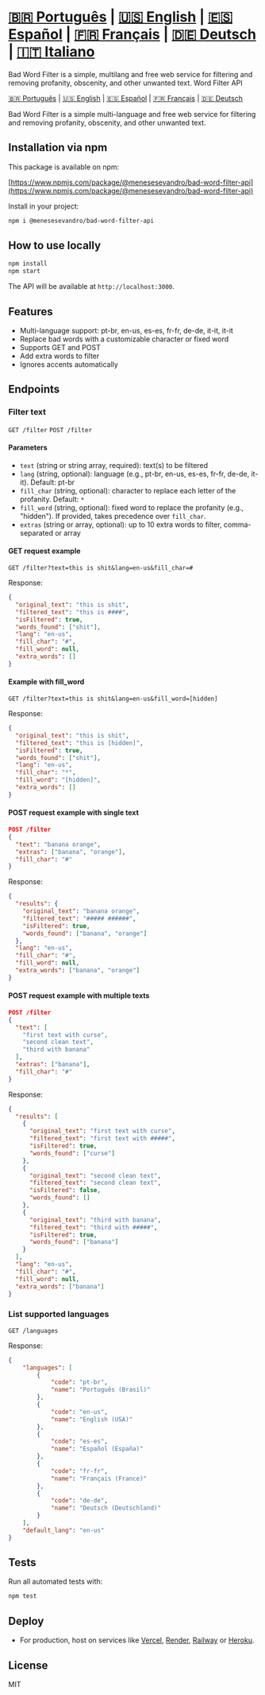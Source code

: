 # [🇧🇷 Português](README.pt.md) | [🇺🇸 English](README.md) | [🇪🇸 Español](README.es.md) | [🇫🇷 Français](README.fr.md) | [🇩🇪 Deutsch](README.de.md) | [🇮🇹 Italiano](README.it.md)

Bad Word Filter is a simple, multilang and free web service for filtering and removing profanity, obscenity, and other unwanted text. Word Filter API

[🇧🇷 Português](README.pt.md) | [🇺🇸 English](README.md) | [🇪🇸 Español](README.es.md) | [🇫🇷 Français](README.fr.md) | [🇩🇪 Deutsch](README.de.md)

Bad Word Filter is a simple multi-language and free web service for filtering and removing profanity, obscenity, and other unwanted text.

## Installation via npm

This package is available on npm:

[https://www.npmjs.com/package/@menesesevandro/bad-word-filter-api](https://www.npmjs.com/package/@menesesevandro/bad-word-filter-api)

Install in your project:
```bash
npm i @menesesevandro/bad-word-filter-api
```

## How to use locally

```bash
npm install
npm start
```
The API will be available at `http://localhost:3000`.

## Features
- Multi-language support: pt-br, en-us, es-es, fr-fr, de-de, it-it, it-it
- Replace bad words with a customizable character or fixed word
- Supports GET and POST
- Add extra words to filter
- Ignores accents automatically

## Endpoints

### Filter text
`GET /filter`
`POST /filter`

#### Parameters
- `text` (string or string array, required): text(s) to be filtered
- `lang` (string, optional): language (e.g., pt-br, en-us, es-es, fr-fr, de-de, it-it). Default: pt-br
- `fill_char` (string, optional): character to replace each letter of the profanity. Default: `*`
- `fill_word` (string, optional): fixed word to replace the profanity (e.g., "hidden"). If provided, takes precedence over `fill_char`.
- `extras` (string or array, optional): up to 10 extra words to filter, comma-separated or array

#### GET request example
```
GET /filter?text=this is shit&lang=en-us&fill_char=#
```
Response:
```json
{
  "original_text": "this is shit",
  "filtered_text": "this is ####",
  "isFiltered": true,
  "words_found": ["shit"],
  "lang": "en-us",
  "fill_char": "#",
  "fill_word": null,
  "extra_words": []
}
```

#### Example with fill_word
```
GET /filter?text=this is shit&lang=en-us&fill_word=[hidden]
```
Response:
```json
{
  "original_text": "this is shit",
  "filtered_text": "this is [hidden]",
  "isFiltered": true,
  "words_found": ["shit"],
  "lang": "en-us",
  "fill_char": "*",
  "fill_word": "[hidden]",
  "extra_words": []
}
```

#### POST request example with single text
```json
POST /filter
{
  "text": "banana orange",
  "extras": ["banana", "orange"],
  "fill_char": "#"
}
```
Response:
```json
{
  "results": {
    "original_text": "banana orange",
    "filtered_text": "##### ######",
    "isFiltered": true,
    "words_found": ["banana", "orange"]
  },
  "lang": "en-us",
  "fill_char": "#",
  "fill_word": null,
  "extra_words": ["banana", "orange"]
}
```

#### POST request example with multiple texts
```json
POST /filter
{
  "text": [
    "first text with curse",
    "second clean text",
    "third with banana"
  ],
  "extras": ["banana"],
  "fill_char": "#"
}
```
Response:
```json
{
  "results": [
    {
      "original_text": "first text with curse",
      "filtered_text": "first text with #####",
      "isFiltered": true,
      "words_found": ["curse"]
    },
    {
      "original_text": "second clean text",
      "filtered_text": "second clean text",
      "isFiltered": false,
      "words_found": []
    },
    {
      "original_text": "third with banana",
      "filtered_text": "third with #####",
      "isFiltered": true,
      "words_found": ["banana"]
    }
  ],
  "lang": "en-us",
  "fill_char": "#",
  "fill_word": null,
  "extra_words": ["banana"]
}
```

### List supported languages
`GET /languages`

Response:
```json
{
    "languages": [
        {
            "code": "pt-br",
            "name": "Português (Brasil)"
        },
        {
            "code": "en-us",
            "name": "English (USA)"
        },
        {
            "code": "es-es",
            "name": "Español (España)"
        },
        {
            "code": "fr-fr",
            "name": "Français (France)"
        },
        {
            "code": "de-de",
            "name": "Deutsch (Deutschland)"
        }
    ],
    "default_lang": "en-us"
}
```

## Tests
Run all automated tests with:
```bash
npm test
```

## Deploy
- For production, host on services like [Vercel](https://vercel.com/), [Render](https://render.com/), [Railway](https://railway.app/) or [Heroku](https://heroku.com/).

## License
MIT
